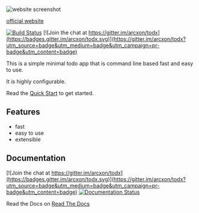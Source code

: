 ![website screenshot](http://i.imgur.com/2MZxbAM.png)

[official website](http://arcxon.github.io/todx)

[![Build Status](https://travis-ci.org/arcxon/todx.svg?branch=master)](https://travis-ci.org/arcxon/todx) [![Join the chat at https://gitter.im/arcxon/todx](https://badges.gitter.im/arcxon/todx.svg)](https://gitter.im/arcxon/todx?utm_source=badge&utm_medium=badge&utm_campaign=pr-badge&utm_content=badge)

This is a simple minimal todo app that is command line based fast and easy to use.

It is highly configurable.

Read the [Quick Start](http://todx.readthedocs.io/en/latest/quickstart.html) to get started.

## Features

- fast
- easy to use
- extensible

## Documentation

[![Join the chat at https://gitter.im/arcxon/todx](https://badges.gitter.im/arcxon/todx.svg)](https://gitter.im/arcxon/todx?utm_source=badge&utm_medium=badge&utm_campaign=pr-badge&utm_content=badge)
[![Documentation Status](http://readthedocs.org/projects/todx/badge/?version=latest)](http://todx.readthedocs.io/en/latest/?badge=latest)

Read the Docs on [Read The Docs](http://todx.rtfd.io)
